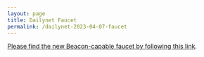 ```yaml
---
layout: page
title: Dailynet Faucet
permalink: /dailynet-2023-04-07-faucet
---
```


[Please find the new Beacon-capable faucet by following this link](https://faucet.dailynet-2023-04-07.teztnets.xyz).
